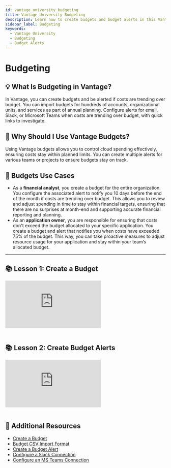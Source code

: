 ```yaml
---
id: vantage_university_budgeting
title: Vantage University Budgeting
description: Learn how to create budgets and budget alerts in this Vantage University section.
sidebar_label: Budgeting
keywords:
  - Vantage University
  - Budgeting
  - Budget Alerts
---
```


# Budgeting

## 💡 What Is Budgeting in Vantage?

In Vantage, you can create budgets and be alerted if costs are trending over budget. You can import budgets for hundreds of accounts, organizational units, and services as part of annual planning. Configure alerts for email, Slack, or Microsoft Teams when costs are trending over budget, with quick links to investigate.

## 💭 Why Should I Use Vantage Budgets?

Using Vantage budgets allows you to control cloud spending effectively, ensuring costs stay within planned limits. You can create multiple alerts for various teams or projects to ensure budgets stay on track.

## 📝 Budgets Use Cases

- As a **financial analyst**, you create a budget for the entire organization. You configure the associated alert to notify you 10 days before the end of the month if costs are trending over budget. This allows you to review and adjust spending in time to stay within financial targets, ensuring that there are no surprises at month-end and supporting accurate financial reporting and planning.
- As an **application owner**, you are responsible for ensuring that costs don't exceed the budget allocated to your specific application. You create a budget and alert that notifies you when costs have exceeded 75% of the budget. This way, you can take proactive measures to adjust resource usage for your application and stay within your team’s allocated budget.

---

## 📚 Lesson 1: Create a Budget

<div style={{ position: 'relative', paddingBottom: '56.25%', height: 0 }}>
    <iframe src="https://www.loom.com/embed/9ac6fb9d1b2941c5a68bfbd7e647e686" frameborder="0" webkitallowfullscreen="true" mozallowfullscreen="true" allowfullscreen="true" style={{ position: 'absolute', top: 0, left: 0, width: '100%', height: '100%', borderRadius: '10px' }}></iframe>
</div><br/>

## 📚 Lesson 2: Create Budget Alerts

<div style={{ position: 'relative', paddingBottom: '56.25%', height: 0 }}>
    <iframe src="https://www.loom.com/embed/93dc24436d3d45f4be064e20e07acf27" frameborder="0" webkitallowfullscreen="true" mozallowfullscreen="true" allowfullscreen="true" style={{ position: 'absolute', top: 0, left: 0, width: '100%', height: '100%', borderRadius: '10px' }}></iframe>
</div><br/>

## 📖 Additional Resources

- [Create a Budget](/budgets/#create-a-budget)
- [Budget CSV Import Format](/budgets/#upload)
- [Create a Budget Alert](/budgets/#create-alerts)
- [Configure a Slack Connection](/report_notifications#slack)
- [Configure an MS Teams Connection](/report_notifications#ms-teams)